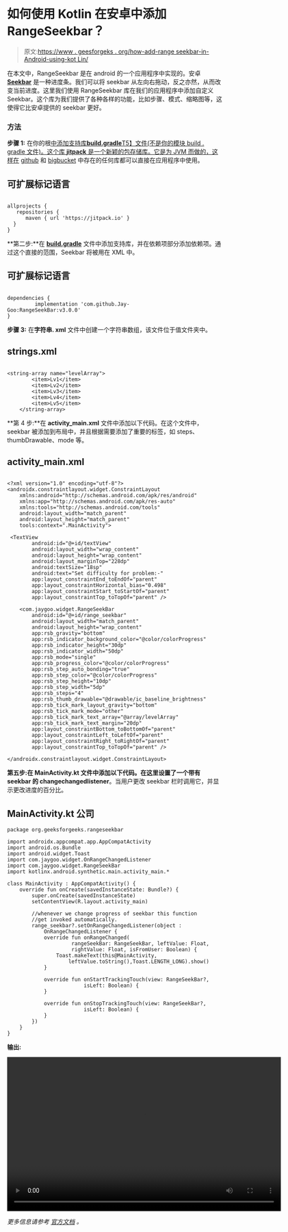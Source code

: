 # 如何使用 Kotlin 在安卓中添加 RangeSeekbar？

> 原文:[https://www . geesforgeks . org/how-add-range seekbar-in-Android-using-kot Lin/](https://www.geeksforgeeks.org/how-to-add-rangeseekbar-in-android-using-kotlin/)

在本文中，RangeSeekbar 是在 android 的一个应用程序中实现的。安卓 [**Seekbar**](https://www.geeksforgeeks.org/seekbar-in-kotlin/) 是一种进度条。我们可以将 seekbar 从左向右拖动，反之亦然，从而改变当前进度。这里我们使用 RangeSeekbar 库在我们的应用程序中添加自定义 Seekbar。这个库为我们提供了各种各样的功能，比如步骤、模式、缩略图等，这使得它比安卓提供的 seekbar 更好。

### 方法

**步骤 1:** 在你的根[中添加支持库**build.gradle**T5】文件(不是你的模块 build . gradle 文件)。这个库 **jitpack** 是一个新颖的包存储库。它是为 JVM 而做的，这样在](https://www.geeksforgeeks.org/android-build-gradle/) [github](https://www.geeksforgeeks.org/ultimate-guide-git-github/) 和 [bigbucket](https://www.geeksforgeeks.org/bitbucket-vs-github-vs-gitlab/) 中存在的任何库都可以直接在应用程序中使用。

## 可扩展标记语言

```

allprojects {         
   repositories {         
      maven { url 'https://jitpack.io' }         
  }
}         
```

**第二步:**在 [**build.gradle**](https://www.geeksforgeeks.org/android-build-gradle/) 文件中添加支持库，并在依赖项部分添加依赖项。通过这个直接的范围，Seekbar 将被用在 XML 中。

## 可扩展标记语言

```

dependencies {         
         implementation 'com.github.Jay-Goo:RangeSeekBar:v3.0.0'         
}
```

**步骤 3:** 在**字符串. xml** 文件中创建一个字符串数组，该文件位于值文件夹中。

## strings.xml

```

<string-array name="levelArray">
        <item>Lv1</item>
        <item>Lv2</item>
        <item>Lv3</item>
        <item>Lv4</item>
        <item>Lv5</item>
    </string-array>
```

**第 4 步:**在 **activity_main.xml** 文件中添加以下代码。在这个文件中，seekbar 被添加到布局中，并且根据需要添加了重要的标签，如 steps、thumbDrawable、mode 等。

## activity_main.xml

```

<?xml version="1.0" encoding="utf-8"?>
<androidx.constraintlayout.widget.ConstraintLayout 
    xmlns:android="http://schemas.android.com/apk/res/android"
    xmlns:app="http://schemas.android.com/apk/res-auto"
    xmlns:tools="http://schemas.android.com/tools"
    android:layout_width="match_parent"
    android:layout_height="match_parent"
    tools:context=".MainActivity">

 <TextView
        android:id="@+id/textView"
        android:layout_width="wrap_content"
        android:layout_height="wrap_content"
        android:layout_marginTop="228dp"
        android:textSize="18sp"
        android:text="Set difficulty for problem:-"
        app:layout_constraintEnd_toEndOf="parent"
        app:layout_constraintHorizontal_bias="0.498"
        app:layout_constraintStart_toStartOf="parent"
        app:layout_constraintTop_toTopOf="parent" />

    <com.jaygoo.widget.RangeSeekBar
        android:id="@+id/range_seekbar"
        android:layout_width="match_parent"
        android:layout_height="wrap_content"
        app:rsb_gravity="bottom"
        app:rsb_indicator_background_color="@color/colorProgress"
        app:rsb_indicator_height="30dp"
        app:rsb_indicator_width="50dp"
        app:rsb_mode="single"
        app:rsb_progress_color="@color/colorProgress"
        app:rsb_step_auto_bonding="true"
        app:rsb_step_color="@color/colorProgress"
        app:rsb_step_height="10dp"
        app:rsb_step_width="5dp"
        app:rsb_steps="4"
        app:rsb_thumb_drawable="@drawable/ic_baseline_brightness"
        app:rsb_tick_mark_layout_gravity="bottom"
        app:rsb_tick_mark_mode="other"
        app:rsb_tick_mark_text_array="@array/levelArray"
        app:rsb_tick_mark_text_margin="20dp"
        app:layout_constraintBottom_toBottomOf="parent"
        app:layout_constraintLeft_toLeftOf="parent"
        app:layout_constraintRight_toRightOf="parent"
        app:layout_constraintTop_toTopOf="parent" />

</androidx.constraintlayout.widget.ConstraintLayout>
```

**第五步:**在 **MainActivity.kt** 文件中添加以下代码。在这里**设置了一个带有 seekbar 的 changechangedlistener**。当用户更改 seekbar 栏时调用它，并显示更改进度的百分比。

## MainActivity.kt 公司

```
package org.geeksforgeeks.rangeseekbar

import androidx.appcompat.app.AppCompatActivity
import android.os.Bundle
import android.widget.Toast
import com.jaygoo.widget.OnRangeChangedListener
import com.jaygoo.widget.RangeSeekBar
import kotlinx.android.synthetic.main.activity_main.*

class MainActivity : AppCompatActivity() {
    override fun onCreate(savedInstanceState: Bundle?) {
        super.onCreate(savedInstanceState)
        setContentView(R.layout.activity_main)

        //whenever we change progress of seekbar this function 
        //get invoked automatically.
        range_seekbar?.setOnRangeChangedListener(object : 
            OnRangeChangedListener {
            override fun onRangeChanged(
                     rangeSeekBar: RangeSeekBar, leftValue: Float,
                     rightValue: Float, isFromUser: Boolean) {
                Toast.makeText(this@MainActivity,
                    leftValue.toString(),Toast.LENGTH_LONG).show()
            }

            override fun onStartTrackingTouch(view: RangeSeekBar?,
                         isLeft: Boolean) {
            }

            override fun onStopTrackingTouch(view: RangeSeekBar?, 
                         isLeft: Boolean) {
            }
        })
    }
}
```

**输出:**

<video class="wp-video-shortcode" id="video-451562-1" width="640" height="360" preload="metadata" controls=""><source type="video/mp4" src="https://media.geeksforgeeks.org/wp-content/uploads/20200713231823/2020_07_09_22_00_22_trim1.mp4?_=1">[https://media.geeksforgeeks.org/wp-content/uploads/20200713231823/2020_07_09_22_00_22_trim1.mp4](https://media.geeksforgeeks.org/wp-content/uploads/20200713231823/2020_07_09_22_00_22_trim1.mp4)</video>

*更多信息请参考* [*官方文档*](https://github.com/Jay-Goo/RangeSeekBar) *。*